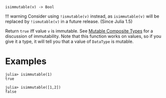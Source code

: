 ```
isimmutable(v) -> Bool
```

!!! warning
    Consider using `!ismutable(v)` instead, as `isimmutable(v)` will be replaced by `!ismutable(v)` in a future release. (Since Julia 1.5)


Return `true` iff value `v` is immutable.  See [Mutable Composite Types](@ref) for a discussion of immutability. Note that this function works on values, so if you give it a type, it will tell you that a value of `DataType` is mutable.

# Examples

```jldoctest
julia> isimmutable(1)
true

julia> isimmutable([1,2])
false
```
